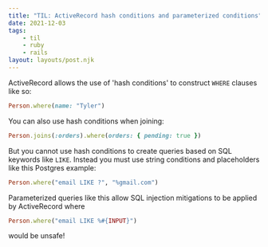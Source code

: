 ```yaml
---
title: "TIL: ActiveRecord hash conditions and parameterized conditions"
date: 2021-12-03
tags:
    - til
    - ruby
    - rails
layout: layouts/post.njk
---
```

ActiveRecord allows the use of 'hash conditions' to construct `WHERE` clauses like so:

```ruby
Person.where(name: "Tyler")
```

You can also use hash conditions when joining:

```ruby
Person.joins(:orders).where(orders: { pending: true })
```

But you cannot use hash conditions to create queries based on SQL keywords like `LIKE`. Instead you must use
string conditions and placeholders like this Postgres example:

```ruby
Person.where("email LIKE ?", "%gmail.com")
```

Parameterized queries like this allow SQL injection mitigations to be applied by ActiveRecord where

```ruby
Person.where("email LIKE %#{INPUT}")
```

would be unsafe!
